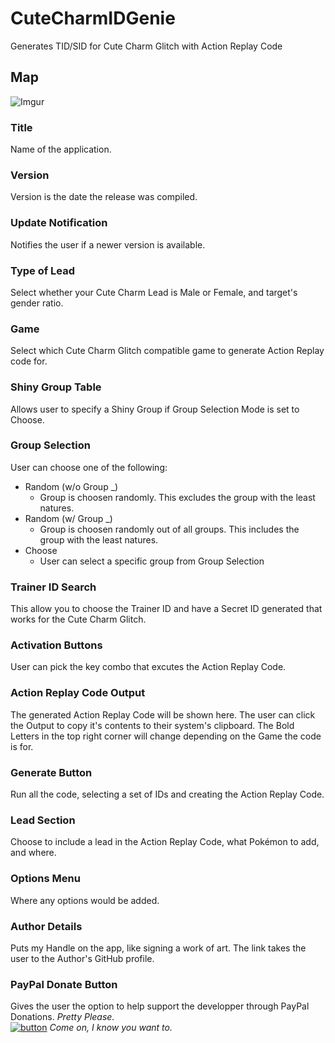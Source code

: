 # CuteCharmIDGenie
Generates TID/SID for Cute Charm Glitch with Action Replay Code

## Map
![Imgur](https://i.imgur.com/bzumeap.png)

### Title
Name of the application.

### Version
Version is the date the release was compiled.

### Update Notification
Notifies the user if a newer version is available.

### Type of Lead
Select whether your Cute Charm Lead is Male or Female, and target's gender ratio.

### Game
Select which Cute Charm Glitch compatible game to generate Action Replay code for.

### Shiny Group Table
Allows user to specify a Shiny Group if Group Selection Mode is set to Choose.

### Group Selection
User can choose one of the following:
 - Random (w/o Group _)
	- Group is choosen randomly. This excludes the group with the least natures.
 - Random (w/ Group _)
 	- Group is choosen randomly out of all groups. This includes the group with the least natures.
 - Choose
	- User can select a specific group from Group Selection

### Trainer ID Search
This allow you to choose the Trainer ID and have a Secret ID generated that works for the Cute Charm Glitch.

### Activation Buttons
User can pick the key combo that excutes the Action Replay Code.

### Action Replay Code Output
The generated Action Replay Code will be shown here. The user can click the Output to copy it's contents to 
their system's clipboard. The Bold Letters in the top right corner will change depending on the Game the code is for.

### Generate Button
Run all the code, selecting a set of IDs and creating the Action Replay Code.

### Lead Section
Choose to include a lead in the Action Replay Code, what Pokémon to add, and where.

### Options Menu
Where any options would be added.

### Author Details
Puts my Handle on the app, like signing a work of art. The link takes the user to the Author's GitHub profile.

### PayPal Donate Button
Gives the user the option to help support the developper through PayPal Donations. *Pretty Please.* <br>
[![button](https://i.imgur.com/4yHCJNa.png)](https://www.paypal.com/donate/?hosted_button_id=V3U6Q93MJ9MZC) *Come on, I know you want to.*
